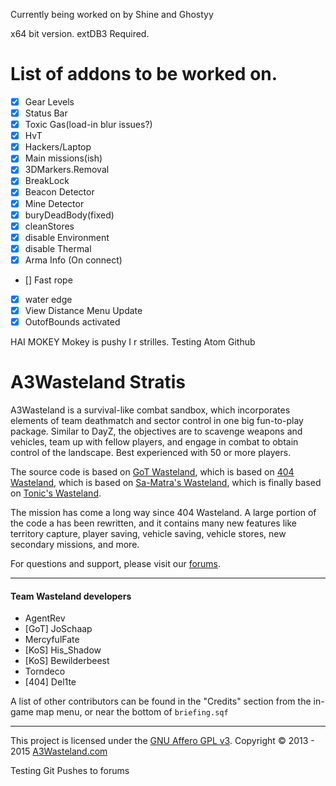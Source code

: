 ﻿Currently being worked on by Shine and Ghostyy

x64 bit version. extDB3 Required.

# List of addons to be worked on.

* [X] Gear Levels
* [X] Status Bar
* [X] Toxic Gas(load-in blur issues?)
* [X] HvT
* [X] Hackers/Laptop
* [X] Main missions(ish)
* [x] 3DMarkers.Removal
* [x] BreakLock
* [X] Beacon Detector
* [X] Mine Detector
* [X] buryDeadBody(fixed)
* [X] cleanStores
* [X] disable Environment
* [X] disable Thermal
* [X] Arma Info (On connect)
* [] Fast rope
* [x] water edge
* [X] View Distance Menu Update
* [X] OutofBounds activated

HAI MOKEY
Mokey is pushy
I r strilles.
Testing Atom Github
# A3Wasteland Stratis

A3Wasteland is a survival-like combat sandbox, which incorporates elements of team deathmatch and sector control in one big fun-to-play package. Similar to DayZ, the objectives are to scavenge weapons and vehicles, team up with fellow players, and engage in combat to obtain control of the landscape. Best experienced with 50 or more players.

The source code is based on [GoT Wasteland](https://github.com/JoSchaap/GoT_Wasteland_V2.Stratis), which is based on [404 Wasteland](https://github.com/domuk/Arma3-404Wasteland-Stratis), which is based on [Sa-Matra's Wasteland](http://forums.bistudio.com/showthread.php?142427), which is finally based on [Tonic's Wasteland](http://forums.bistudio.com/showthread.php?140070).

The mission has come a long way since 404 Wasteland. A large portion of the code a has been rewritten, and it contains many new features like territory capture, player saving, vehicle saving, vehicle stores, new secondary missions, and more.

For questions and support, please visit our [forums](http://forums.a3wasteland.com/).

---

#### Team Wasteland developers

* AgentRev
* [GoT] JoSchaap
* MercyfulFate
* [KoS] His_Shadow
* [KoS] Bewilderbeest
* Torndeco
* [404] Del1te

A list of other contributors can be found in the "Credits" section from the in-game map menu, or near the bottom of `briefing.sqf`

---

This project is licensed under the [GNU Affero GPL v3](http://tldrlegal.com/l/agpl3). Copyright © 2013 - 2015 [A3Wasteland.com](http://a3wasteland.com/)



Testing Git Pushes to forums      

